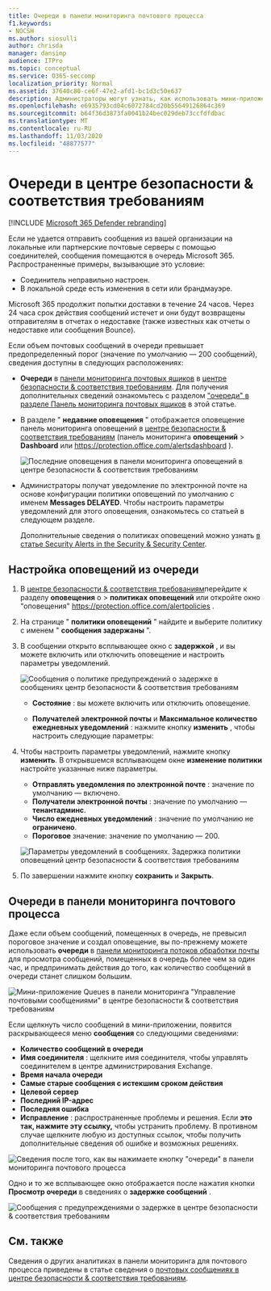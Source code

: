 ```yaml
---
title: Очереди в панели мониторинга почтового процесса
f1.keywords:
- NOCSH
ms.author: siosulli
author: chrisda
manager: dansimp
audience: ITPro
ms.topic: conceptual
ms.service: O365-seccomp
localization_priority: Normal
ms.assetid: 37640c80-ce6f-47e2-afd1-bc1d3c50e637
description: Администраторы могут узнать, как использовать мини-приложение "очереди" в панели мониторинга "почта" в центре безопасности & соответствия требованиям для отслеживания неудачных почтовых сообщений в локальных или партнерских организациях через исходящие соединители.
ms.openlocfilehash: e6935793cd04c6072784cd20b55649126864c369
ms.sourcegitcommit: b64f36d3873fa0041b24bec029deb73ccfdfdbac
ms.translationtype: MT
ms.contentlocale: ru-RU
ms.lasthandoff: 11/03/2020
ms.locfileid: "48877577"
---
```

# <a name="queues-insight-in-the-security--compliance-center"></a>Очереди в центре безопасности & соответствия требованиям

[!INCLUDE [Microsoft 365 Defender rebranding](../includes/microsoft-defender-for-office.md)]


Если не удается отправить сообщения из вашей организации на локальные или партнерские почтовые серверы с помощью соединителей, сообщения помещаются в очередь Microsoft 365. Распространенные примеры, вызывающие это условие:

- Соединитель неправильно настроен.
- В локальной среде есть изменения в сети или брандмауэре.

Microsoft 365 продолжит попытки доставки в течение 24 часов. Через 24 часа срок действия сообщений истечет и они будут возвращены отправителям в отчетах о недоставке (также известных как отчеты о недоставке или сообщения Bounce).

Если объем почтовых сообщений в очереди превышает предопределенный порог (значение по умолчанию — 200 сообщений), сведения доступны в следующих расположениях:

- **Очереди** в [панели мониторинга почтовых ящиков](mail-flow-insights-v2.md) в [центре безопасности & соответствия требованиям](https://protection.office.com). Для получения дополнительных сведений ознакомьтесь с разделом ["очереди" в разделе Панель мониторинга почтовых ящиков](#queues-insight-in-the-mail-flow-dashboard) в этой статье.
  
- В разделе " **недавние оповещения** " отображается оповещение панель мониторинга оповещений в [центре безопасности & соответствия требованиям](https://protection.office.com) (панель мониторинга **оповещений** \> **Dashboard** или <https://protection.office.com/alertsdashboard> ).

  ![Последние оповещения в панели мониторинга оповещений в центре безопасности & соответствия требованиям](../../media/mfi-queued-messages-alert.png)

- Администраторы получат уведомление по электронной почте на основе конфигурации политики оповещений по умолчанию с именем **Messages DELAYED**. Чтобы настроить параметры уведомлений для этого оповещения, ознакомьтесь со статьей в следующем разделе.

  Дополнительные сведения о политиках оповещений можно узнать [в статье Security Alerts in the Security & Security Center](../../compliance/alert-policies.md).

## <a name="customize-queue-alerts"></a>Настройка оповещений из очереди

1. В [центре безопасности & соответствия требованиям](https://protection.office.com)перейдите к разделу **оповещения** о \> **политиках оповещений** или откройте окно "оповещения" <https://protection.office.com/alertpolicies> .

2. На странице " **политики оповещений** " найдите и выберите политику с именем " **сообщения задержаны** ".

3. В сообщении открыто всплывающее окно с **задержкой** , и вы можете включить или отключить оповещение и настроить параметры уведомлений.

   ![Сообщения о политике предупреждений о задержке в сообщениях центр безопасности & соответствия требованиям](../../media/mfi-queued-messages-alert-policy.png)

   - **Состояние** : вы можете включить или отключить оповещение.

   - **Получателей электронной почты** и **Максимальное количество ежедневных уведомлений** : нажмите кнопку **изменить** , чтобы настроить следующие параметры:

4. Чтобы настроить параметры уведомлений, нажмите кнопку **изменить**. В открывшемся всплывающем окне **изменение политики** настройте указанные ниже параметры.

   - **Отправлять уведомления по электронной почте** : значение по умолчанию — включено.
   - **Получатели электронной почты** : значение по умолчанию — **тенантадминс**.
   - **Число ежедневных уведомлений** : значение по умолчанию не **ограничено**.
   - **Пороговое** значение: значение по умолчанию — 200.

   ![Параметры уведомлений в сообщениях. Задержка политики оповещений центр безопасности & соответствия требованиям](../../media/mfi-queued-messages-alert-policy-notification-settings.png)

5. По завершении нажмите кнопку **сохранить** и **Закрыть**.

## <a name="queues-insight-in-the-mail-flow-dashboard"></a>Очереди в панели мониторинга почтового процесса

Даже если объем сообщений, помещенных в очередь, не превысил пороговое значение и создал оповещение, вы по-прежнему можете использовать **очереди** в [панели мониторинга потоков обработки почты](mail-flow-insights-v2.md) для просмотра сообщений, помещенных в очередь более чем за один час, и предпринимать действия до того, как количество сообщений в очереди станет слишком большим.

![Мини-приложение Queues в панели мониторинга "Управление почтовыми сообщениями" в центре безопасности & соответствия требованиям](../../media/mfi-queues-widget.png)

Если щелкнуть число сообщений в мини-приложении, появится раскрывающееся меню **сообщения** со следующими сведениями:

- **Количество сообщений в очереди**
- **Имя соединителя** : щелкните имя соединителя, чтобы управлять соединителем в центре администрирования Exchange.
- **Время начала очереди**
- **Самые старые сообщения с истекшим сроком действия**
- **Целевой сервер**
- **Последний IP-адрес**
- **Последняя ошибка**
- **Исправление** : распространенные проблемы и решения. Если **это так, нажмите эту ссылку,** чтобы устранить проблему. В противном случае щелкните любую из доступных ссылок, чтобы получить дополнительные сведения об ошибке и возможных решениях.

![Сведения после того, как вы нажимаете кнопку "очереди" в панели мониторинга почтового процесса](../../media/mfi-queues-details.png)

Одно и то же всплывающее окно отображается после нажатия кнопки **Просмотр очереди** в сведениях о **задержке сообщений** .

![Сообщения с предупреждениями о задержке в центре безопасности & соответствия требованиям](../../media/mfi-queued-messages-alert-details.png)

## <a name="see-also"></a>См. также

Сведения о других аналитиках в панели мониторинга для почтового процесса приведены в статье сведения о [почтовых сообщениях в центре безопасности & соответствия требованиям](mail-flow-insights-v2.md).
